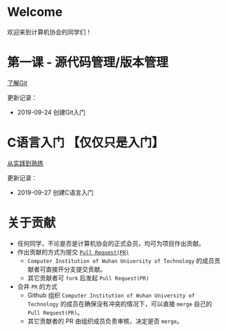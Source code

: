 # Welcome

欢迎来到计算机协会的同学们！

# 第一课 - 源代码管理/版本管理

[了解Git](./classes/1.1_git.md)

更新记录：
- 2019-09-24 创建Git入门


# C语言入门 【仅仅只是入门】

[从实践到熟练](./begin_with_c)

更新记录：
- 2019-09-27 创建C语言入门

# 关于贡献

- 任何同学，不论是否是计算机协会的正式会员，均可为项目作出贡献。
- 作出贡献的方式为提交 [`Pull Request(PR)`](https://help.github.com/cn/articles/about-pull-requests)
  - `Computer Institution of Wuhan University of Technology` 的成员贡献者可直接开分支提交贡献。
  - 其它贡献者可 `fork` 后发起 `Pull Request(PR)`
- 合并 `PR` 的方式
  - Github 组织 `Computer Institution of Wuhan University of Technology` 的成员在确保没有冲突的情况下，可以直接 `merge` 自己的 `Pull Request(PR)`。
  - 其它贡献者的 PR 由组织成员负责审核，决定是否 `merge`。
